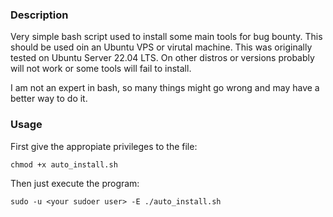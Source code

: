 ### Description
Very simple bash script used to install some main tools for bug bounty. This should be used oin an Ubuntu VPS or virutal machine. This was originally tested on Ubuntu Server 22.04 LTS. On other distros or versions probably will not work or some tools will fail to install.

I am not an expert in bash, so many things might go wrong and may have a better way to do it.

### Usage
First give the appropiate privileges to the file:
```
chmod +x auto_install.sh
```

Then just execute the program:
```
sudo -u <your sudoer user> -E ./auto_install.sh
```